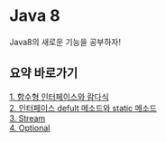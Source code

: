 # Java 8
Java8의 새로운 기능을 공부하자!

## 요약 바로가기
[1. 함수형 인터페이스와 람다식](/word/session1.md)  
[2. 인터페이스 defult 메소드와 static 메소드](/word/session2.md)    
[3. Stream](/word/session3.md)   
[4. Optional](/word/session4.md)   
